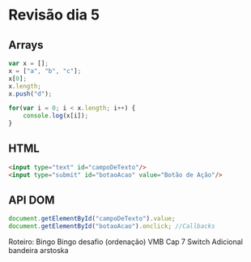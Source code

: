 # Revisão dia 5

## Arrays
```js
var x = [];
x = ["a", "b", "c"];
x[0];
x.length;
x.push("d");

for(var i = 0; i < x.length; i++) {
    console.log(x[i]);
}
```

## HTML
```html
<input type="text" id="campoDeTexto"/>
<input type="submit" id="botaoAcao" value="Botão de Ação"/>
```

## API DOM
```js
document.getElementById("campoDeTexto").value;
document.getElementById("botaoAcao").onclick; //Callbacks
```

Roteiro:
Bingo
Bingo desafio (ordenação)
VMB
Cap 7
Switch
Adicional bandeira arstoska


